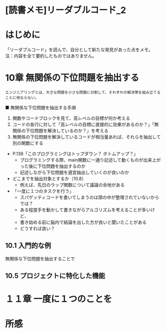 # [読書メモ]リーダブルコード_2
# はじめに
「リーダブルコード」を読んで、自分として新たな発見があった点をメモ。
注：内容を全て要約したものではありません。

# 10章 無関係の下位問題を抽出する
```
エンジニアリングとは、大きな問題を小さな問題に分割して、それぞれの解決策を組み立てることに他ならない。
```
■ 無関係な下位問題を抽出する手順
1. 関数やコードブロックを見て、高レベルの目標が何か考える
2. コードの各行に対して「高レベルの目標に直接的に効果があるのか？」「無関係の下位問題を解決しているのか？」を考える
3. 無関係の下位問題を解決しているコードが相当量あれば、それらを抽出して別の関数にする

- P.136「このプログラミングはトップダウン？ ボトムアップ？」
  - プログラミングする際、main関数に一通り記述して動くものが出来上がった後に下位問題を抽出するのか
  - 記述しながら下位問題を適宜抽出していくのが良いのか
- どこまでを抽出対象とするか（10.8）
  - 例えば、先日のラップ関数について議論の余地がある
- 「一度に１つのタスクを行う」
  - スパゲッティコードを書いてしまうのは頭の中が整理されていないからでは？
  - ある程度手を動かして書きながらアルゴリズムを考えることが多いけど、
  - 書き始める前に脳内で結論を出した方が良いと聞いたことがある
  - どうすれば良い？

## 10.1 入門的な例
無関係な下位問題を抽出することで

## 10.5 プロジェクトに特化した機能


# １１章 一度に１つのことを

# 所感
